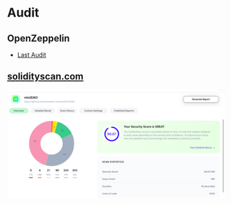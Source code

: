 # Audit

## OpenZeppelin

- [Last Audit](https://github.com/OpenZeppelin/openzeppelin-contracts/blob/master/audits/2023-10-v5.0.pdf)

## [solidityscan.com](solidityscan.com)

![alt text](image.png)
